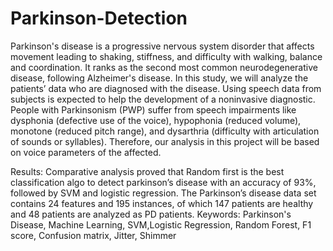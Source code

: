# Parkinson-Detection
Parkinson's disease is a progressive nervous system disorder that affects movement leading to shaking, stiffness, and difficulty with walking, balance and coordination. It ranks as the second most common neurodegenerative disease, following Alzheimer's disease. In this study, we will analyze the patients’ data who are diagnosed with the disease. Using speech data from subjects is expected to help the development of a noninvasive diagnostic. People with Parkinsonism (PWP) suffer from speech impairments like dysphonia (defective use of the voice), hypophonia (reduced volume), monotone (reduced pitch range), and dysarthria (difficulty with articulation of sounds or syllables). Therefore, our analysis in this project will be based on voice parameters of the affected. 

Results: Comparative analysis proved that Random first is the best classification algo to detect parkinson’s disease with an accuracy of 93%, followed by SVM and logistic regression. The Parkinson’s disease data set contains 24 features and 195 instances, of which 147 patients are healthy and 48 patients are analyzed as PD patients.
Keywords: Parkinson's Disease, Machine Learning, SVM,Logistic  Regression, Random Forest, F1 score, Confusion matrix, Jitter, Shimmer
